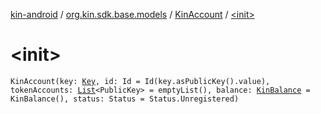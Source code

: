 [kin-android](../../index.md) / [org.kin.sdk.base.models](../index.md) / [KinAccount](index.md) / [&lt;init&gt;](./-init-.md)

# &lt;init&gt;

`KinAccount(key: `[`Key`](../-key/index.md)`, id: Id = Id(key.asPublicKey().value), tokenAccounts: `[`List`](https://kotlinlang.org/api/latest/jvm/stdlib/kotlin.collections/-list/index.html)`<PublicKey> = emptyList(), balance: `[`KinBalance`](../-kin-balance/index.md)` = KinBalance(), status: Status = Status.Unregistered)`
